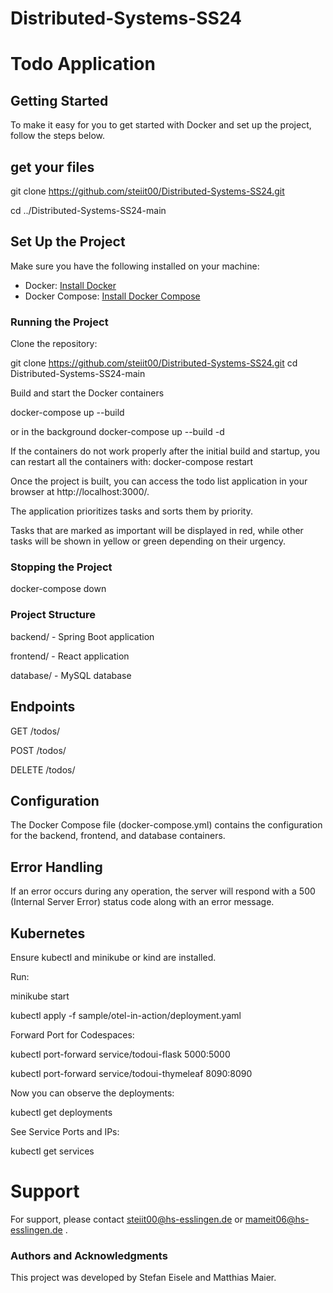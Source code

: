 # Distributed-Systems-SS24

# Todo Application

## Getting Started

To make it easy for you to get started with Docker and set up the project, follow the steps below.

## get your files

git clone https://github.com/steiit00/Distributed-Systems-SS24.git

cd ../Distributed-Systems-SS24-main

## Set Up the Project

Make sure you have the following installed on your machine:

- Docker: [Install Docker](https://docs.docker.com/get-docker/)
- Docker Compose: [Install Docker Compose](https://docs.docker.com/compose/install/)

### Running the Project

Clone the repository:

git clone https://github.com/steiit00/Distributed-Systems-SS24.git
cd Distributed-Systems-SS24-main

Build and start the Docker containers

docker-compose up --build

or in the background
docker-compose up --build -d

If the containers do not work properly after the initial build and startup, you can restart all the containers with:
docker-compose restart

Once the project is built, you can access the todo list application in your browser at http://localhost:3000/. 

The application prioritizes tasks and sorts them by priority. 

Tasks that are marked as important will be displayed in red, while other tasks will be shown in yellow or green depending on their urgency.

### Stopping the Project

docker-compose down

### Project Structure

backend/ - Spring Boot application

frontend/ - React application

database/ - MySQL database

## Endpoints

GET /todos/

POST /todos/

DELETE /todos/

## Configuration

The Docker Compose file (docker-compose.yml) contains the configuration for the backend, frontend, and database containers. 

## Error Handling

If an error occurs during any operation, the server will respond with a 500 (Internal Server Error) status code along with an error message.

## Kubernetes
Ensure kubectl and minikube or kind are installed.

Run:

minikube start

kubectl apply -f sample/otel-in-action/deployment.yaml

Forward Port for Codespaces:

kubectl port-forward service/todoui-flask 5000:5000

kubectl port-forward service/todoui-thymeleaf 8090:8090

Now you can observe the deployments:

kubectl get deployments

See Service Ports and IPs:

kubectl get services

# Support

For support, please contact steiit00@hs-esslingen.de or mameit06@hs-esslingen.de .

### Authors and Acknowledgments

This project was developed by Stefan Eisele and Matthias Maier.
